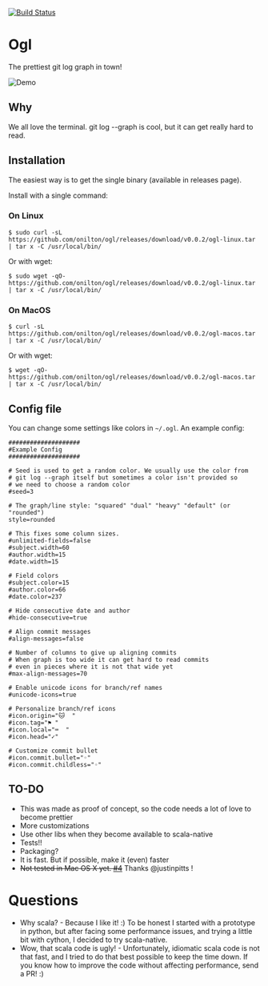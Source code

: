 [![Build Status](https://travis-ci.com/aint/ogl.svg?branch=master)](https://travis-ci.com/aint/ogl)

# Ogl

The prettiest git log graph in town!

![Demo](resources/demo.gif?raw=true "Title")

## Why

We all love the terminal. git log --graph is cool, but it can get really hard to read.

## Installation

The easiest way is to get the single binary (available in releases page).

Install with a single command:

### On Linux
```
$ sudo curl -sL https://github.com/onilton/ogl/releases/download/v0.0.2/ogl-linux.tar | tar x -C /usr/local/bin/
```

Or with wget:

```
$ sudo wget -qO- https://github.com/onilton/ogl/releases/download/v0.0.2/ogl-linux.tar | tar x -C /usr/local/bin/
```

### On MacOS
```
$ curl -sL https://github.com/onilton/ogl/releases/download/v0.0.2/ogl-macos.tar | tar x -C /usr/local/bin/

```

Or with wget:

```
$ wget -qO- https://github.com/onilton/ogl/releases/download/v0.0.2/ogl-macos.tar | tar x -C /usr/local/bin/
```

## Config file

You can change some settings like colors in `~/.ogl`. An example config:

```
####################                                                                                                                                                     
#Example Config
#################### 

# Seed is used to get a random color. We usually use the color from
# git log --graph itself but sometimes a color isn't provided so
# we need to choose a random color
#seed=3

# The graph/line style: "squared" "dual" "heavy" "default" (or "rounded")
style=rounded

# This fixes some column sizes. 
#unlimited-fields=false 
#subject.width=60
#author.width=15
#date.width=15

# Field colors
#subject.color=15
#author.color=66
#date.color=237

# Hide consecutive date and author
#hide-consecutive=true

# Align commit messages
#align-messages=false

# Number of columns to give up aligning commits
# When graph is too wide it can get hard to read commits
# even in pieces where it is not that wide yet
#max-align-messages=70

# Enable unicode icons for branch/ref names
#unicode-icons=true

# Personalize branch/ref icons
#icon.origin="🐱  "
#icon.tag="⚑ "
#icon.local="⌨  "
#icon.head="✓"

# Customize commit bullet 
#icon.commit.bullet="◦"
#icon.commit.childless="◦"
```

## TO-DO

* This was made as proof of concept, so the code needs a lot of love to become prettier
* More customizations
* Use other libs when they become available to scala-native
* Tests!!
* Packaging?
* It is fast. But if possible, make it (even) faster
* ~~Not tested in Mac OS X yet. [#4](https://github.com/onilton/ogl/issues/4)~~ Thanks @justinpitts ! 

# Questions

* Why scala? - Because I like it! :) To be honest I started with a prototype in python, but after facing some performance issues, and trying a little bit with cython, I decided to try scala-native.
* Wow, that scala code is ugly! - Unfortunately, idiomatic scala code is not that fast, and I tried to do that best possible to keep the time down. If you know how to improve the code without affecting performance, send a PR! :)

